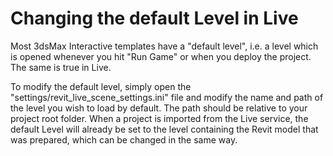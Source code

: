 # Changing the default Level in Live

Most 3dsMax Interactive templates have a "default level", i.e. a level which is opened whenever you hit "Run Game" or when you deploy the project. The same is true in Live.

To modify the default level, simply open the "settings/revit_live_scene_settings.ini" file and modify the name and path of the level you wish to load by default. The path should be relative to your project root folder. When a project is imported from the Live service, the default Level will already be set to the level containing the Revit model that was prepared, which can be changed in the same way.
